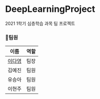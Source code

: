 # DeepLearningProject
2021 1학기 심층학습 과목 팀 프로젝트

### 👩팀원
|이름|역할|
|-----|----|
|[이다영](https://github.com/youngDaLee)|팀장|
|김예진|팀원|
|유승아|팀원|
|이현주|팀원|